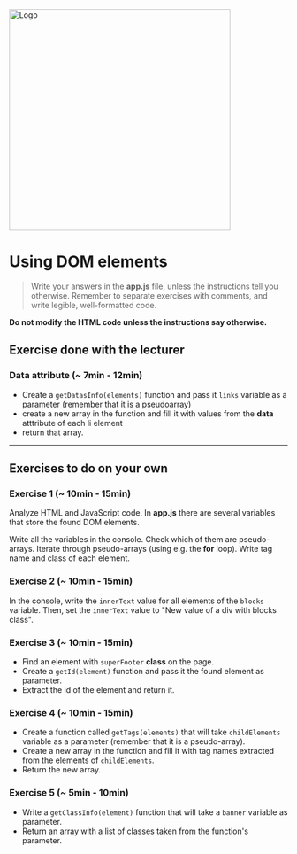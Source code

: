 <img alt="Logo" src="http://coderslab.pl/svg/logo-coderslab.svg" width="400">

# Using DOM elements

> Write your answers in the **app.js** file, unless the instructions tell you otherwise.
Remember to separate exercises with comments, and write legible, well-formatted code.

**Do not modify the HTML code unless the instructions say otherwise.**

## Exercise done with the lecturer

### Data attribute  (~ 7min - 12min)

* Create a ```getDatasInfo(elements)``` function and pass it ```links``` variable as a parameter (remember that it is a pseudoarray)
* create a new array in the function and fill it with values from the **data** atttribute of each li element
* return that array.

-------------------------------------------------------------------------------

## Exercises to do on your own

### Exercise 1 (~ 10min - 15min)
Analyze HTML and JavaScript code. In **app.js** there are several variables that store the found DOM elements.

Write all the variables in the console. Check which of them are pseudo-arrays.
Iterate through pseudo-arrays (using e.g. the **for** loop). Write tag name and class of each element.

### Exercise 2 (~ 10min - 15min)
In the console, write the ```innerText``` value for all elements of the ```blocks``` variable. Then, set the ```innerText``` value to "New value of a div with blocks class".

### Exercise 3 (~ 10min - 15min)

* Find an element with ```superFooter``` **class** on the page.
* Create a ```getId(element)``` function and pass it the found element as parameter.
* Extract the id of the element and return it.

### Exercise 4 (~ 10min - 15min)

* Create a function called ```getTags(elements)``` that will take ```childElements``` variable as a parameter (remember that it is a pseudo-array).
* Create a new array in the function and fill it with tag names extracted from the elements of ```childElements```.
* Return the new array.


### Exercise 5 (~ 5min - 10min)

* Write a ```getClassInfo(element)``` function that will take a ```banner``` variable as parameter.
* Return an array with a list of classes taken from the function's parameter.
